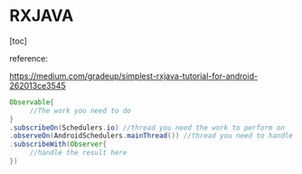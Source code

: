 # RXJAVA

[toc]

reference: 

https://medium.com/gradeup/simplest-rxjava-tutorial-for-android-262013ce3545

```java
Observable{
     //The work you need to do
}
.subscribeOn(Schedulers.io) //thread you need the work to perform on
.observeOn(AndroidSchedulers.mainThread()) //thread you need to handle the result on
.subscribeWith(Observer{
     //handle the result here
})
```

